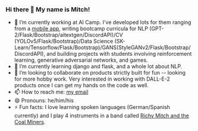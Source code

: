 ### Hi there 👋 My name is Mitch!

- 🔭 I’m currently working at AI Camp. I've developed lots for them ranging from a [mobile app](https://apps.apple.com/sa/app/ai-on-thumbs/id1577852073), writing bootcamp curricula for NLP (GPT-2/Flask/Bootstrap/aitextgen/DiscordAPI)/CV (YOLOv5/Flask/Bootstrap)/Data Science (SK-Learn/Tensorflow/Flask/Bootstrap)/GANS(StyleGANv2/Flask/Bootstrap/DiscordAPI), and building projects with students involving reinforcement learning, generative adversarial networks, and games.
- 🌱 I’m currently learning django and flask, and a whole lot about NLP.
- 👯 I’m looking to collaborate on products strictly built for fun -- looking for more hobby work. Very interested in working with DALL-E-2 products once I can get my hands on the code as well.
- 📫 How to reach me: [my email](mailto:mitchellbcutts@gmail.com)
- 😄 Pronouns: he/him/his
- ⚡ Fun facts: I love learning spoken languages (German/Spanish currently) and I play 4 instruments in a band called [Richy Mitch and the Coal Miners]( https://open.spotify.com/artist/4qU7IJSReZnsLy5907Mtau?si=ViIp5p9jQVqszfK0bQp1NA).
